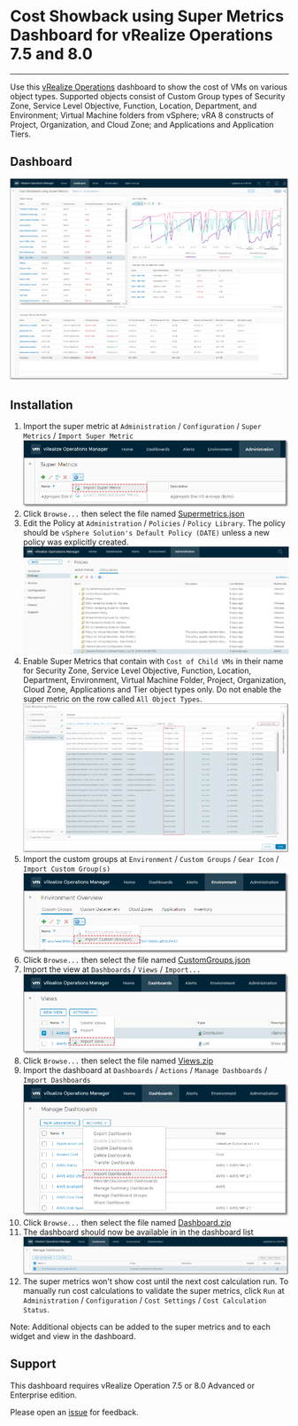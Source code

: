 
# Cost Showback using Super Metrics Dashboard for vRealize Operations 7.5 and 8.0
---------

Use this [vRealize Operations](https://www.vmware.com/products/vrealize-operations.html) dashboard to show the cost of VMs on various object types.  Supported objects consist of Custom Group types of Security Zone, Service Level Objective, Function, Location, Department, and Environment; Virtual Machine folders from vSphere; vRA 8 constructs of Project, Organization, and Cloud Zone; and Applications and Application Tiers.

## Dashboard
![Dashboard](https://raw.githubusercontent.com/notoriousbdg/vrops-dashboard-cost_showback_using_super_metrics/master/Dashboard.png)

## Installation
1. Import the super metric at `Administration` / `Configuration` / `Super Metrics` / `Import Super Metric`  
![Import Super Metric](https://raw.githubusercontent.com/notoriousbdg/vrops-dashboard-cost_showback_using_super_metrics/master/Import_Super_Metric.png)
2. Click `Browse...` then select the file named [Supermetrics.json](https://raw.githubusercontent.com/notoriousbdg/vrops-dashboard-cost_showback_using_super_metrics/master/Supermetrics.json)
3. Edit the Policy at `Administration` / `Policies` / `Policy Library`.  The policy should be `vSphere Solution's Default Policy (DATE)` unless a new policy was explicitly created.  
![Policy Library](https://raw.githubusercontent.com/notoriousbdg/vrops-dashboard-cost_showback_using_super_metrics/master/Policy_Library.png)
4. Enable Super Metrics that contain with `Cost of Child VMs` in their name for Security Zone, Service Level Objective, Function, Location, Department, Environment, Virtual Machine Folder, Project, Organization, Cloud Zone, Applications and Tier object types only.  Do not enable the super metric on the row called `All Object Types`.
![Policy Metrics](https://raw.githubusercontent.com/notoriousbdg/vrops-dashboard-cost_showback_using_super_metrics/master/Policy_Metrics.png)
5. Import the custom groups at `Environment` / `Custom Groups` / `Gear Icon` / `Import Custom Group(s)`  
![Import Custom Groups](https://raw.githubusercontent.com/notoriousbdg/vrops-dashboard-cost_showback_using_super_metrics/master/Import_CustomGroup.png)
6. Click `Browse...` then select the file named [CustomGroups.json](https://raw.githubusercontent.com/notoriousbdg/vrops-dashboard-cost_showback_using_super_metrics/master/CustomGroups.json)
7. Import the view at `Dashboards` / `Views` / `Import...`  
![Import View](https://raw.githubusercontent.com/notoriousbdg/vrops-dashboard-cost_showback_using_super_metrics/master/Import_View.png)
8. Click `Browse...` then select the file named [Views.zip](https://github.com/notoriousbdg/vrops-dashboard-cost_showback_using_super_metrics/raw/master/Views.zip)
9. Import the dashboard at `Dashboards` / `Actions` / `Manage Dashboards` / `Import Dashboards`  
![Import Dashboard](https://raw.githubusercontent.com/notoriousbdg/vrops-dashboard-cost_showback_using_super_metrics/master/Import_Dashboard.png)
10. Click `Browse...` then select the file named [Dashboard.zip](https://github.com/notoriousbdg/vrops-dashboard-cost_showback_using_super_metrics/raw/master/Dashboard.zip)
11. The dashboard should now be available in in the dashboard list  
![Dashboard List](https://raw.githubusercontent.com/notoriousbdg/vrops-dashboard-cost_showback_using_super_metrics/master/Dashboard_List.png)
12. The super metrics won't show cost until the next cost calculation run.  To manually run cost calculations to validate the super metrics, click `Run` at `Administration` / `Configuration` / `Cost Settings` / `Cost Calculation Status`.

Note: Additional objects can be added to the super metrics and to each widget and view in the dashboard.

## Support

This dashboard requires vRealize Operation 7.5 or 8.0 Advanced or Enterprise edition.

Please open an [issue](https://github.com/notoriousbdg/vrops-dashboard-cost_showback_using_super_metrics/issues) for feedback.
